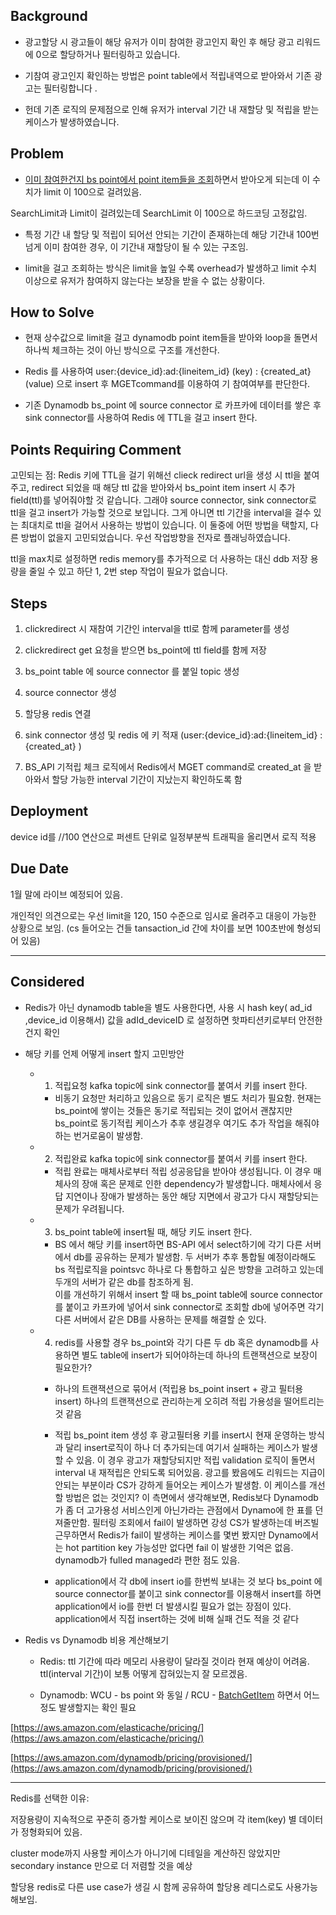 
## Background

- 광고할당 시 광고들이 해당 유저가 이미 참여한 광고인지 확인 후 해당 광고 리워드에 0으로 할당하거나 필터링하고 있습니다.
    
- 기참여 광고인지 확인하는 방법은 point table에서 적립내역으로 받아와서 기존 광고는 필터링합니다 .
    
- 헌데 기존 로직의 문제점으로 인해 유저가 interval 기간 내 재할당 및 적립을 받는 케이스가 발생하였습니다.
    

## Problem

- [이미 참여한건지 bs point에서 point item들을 조회](https://github.com/Buzzvil/buzzscreen-api/blob/master/internal/services/usecases/reward/repo/dynamo.go#L9-L20)하면서 받아오게 되는데 이 수치가 limit 이 100으로 걸려있음.
    

SearchLimit과 Limit이 걸려있는데 SearchLimit 이 100으로 하드코딩 고정값임.

- 특정 기간 내 할당 및 적립이 되어선 안되는 기간이 존재하는데 해당 기간내 100번 넘게 이미 참여한 경우, 이 기간내 재할당이 될 수 있는 구조임.
    
- limit을 걸고 조회하는 방식은 limit을 높일 수록 overhead가 발생하고 limit 수치 이상으로 유저가 참여하지 않는다는 보장을 받을 수 없는 상황이다.
    

## How to Solve

- 현재 상수값으로 limit을 걸고 dynamodb point item들을 받아와 loop을 돌면서 하나씩 체크하는 것이 아닌 방식으로 구조를 개선한다.
    
- Redis 를 사용하여 user:{device_id}:ad:{lineitem_id} (key) : {created_at} (value) 으로 insert 후 MGETcommand를 이용하여 기 참여여부를 판단한다.
    
- 기존 Dynamodb bs_point 에 source connector 로 카프카에 데이터를 쌓은 후 sink connector를 사용하여 Redis 에 TTL을 걸고 insert 한다.
    

## Points Requiring Comment

고민되는 점: Redis 키에 TTL을 걸기 위해선 clieck redirect url을 생성 시 ttl을 붙여주고, redirect 되었을 때 해당 ttl 값을 받아와서 bs_point item insert 시 추가 field(ttl)를 넣어줘야할 것 같습니다. 그래야 source connector, sink connector로 ttl을 걸고 insert가 가능할 것으로 보입니다. 그게 아니면 ttl 기간을 interval을 걸수 있는 최대치로 ttl을 걸어서 사용하는 방법이 있습니다. 이 둘중에 어떤 방법을 택할지, 다른 방법이 없을지 고민되었습니다. 우선 작업방향을 전자로 플래닝하였습니다.

ttl을 max치로 설정하면 redis memory를 추가적으로 더 사용하는 대신 ddb 저장 용량을 줄일 수 있고 하단 1, 2번 step 작업이 필요가 없습니다.

## Steps

1. clickredirect 시 재참여 기간인 interval을 ttl로 함께 parameter를 생성
    
2. clickredirect get 요청을 받으면 bs_point에 ttl field를 함께 저장
    
3. bs_point table 에 source connector 를 붙일 topic 생성
    
4. source connector 생성
    
5. 할당용 redis 연결
    
6. sink connector 생성 및 redis 에 키 적재 (user:{device_id}:ad:{lineitem_id} : {created_at} )
    
7. BS_API 기적립 체크 로직에서 Redis에서 MGET command로 created_at 을 받아와서 할당 가능한 interval 기간이 지났는지 확인하도록 함
    

## Deployment

device id를 //100 연산으로 퍼센트 단위로 일정부분씩 트래픽을 올리면서 로직 적용

## Due Date

1월 말에 라이브 예정되어 있음.

개인적인 의견으로는 우선 limit을 120, 150 수준으로 임시로 올려주고 대응이 가능한 상황으로 보임. (cs 들어오는 건들 tansaction_id 간에 차이를 보면 100초반에 형성되어 있음)

---

## **Considered**

- Redis가 아닌 dynamodb table을 별도 사용한다면, 사용 시 hash key( ad_id ,device_id 이용해서) 값을 adId_deviceID 로 설정하면 핫파티션키로부터 안전한건지 확인
    
- 해당 키를 언제 어떻게 insert 할지 고민방안
    
    - 1. 적립요청 kafka topic에 sink connector를 붙여서 키를 insert 한다.
        
        - 비동기 요청만 처리하고 있음으로 동기 로직은 별도 처리가 필요함. 현재는 bs_point에 쌓이는 것들은 동기로 적립되는 것이 없어서 괜찮지만 bs_point로 동기적립 케이스가 추후 생길경우 여기도 추가 작업을 해줘야하는 번거로움이 발생함.
            
    - 2. 적립완료 kafka topic에 sink connector를 붙여서 키를 insert 한다.
        
        - 적립 완료는 매체사로부터 적립 성공응답을 받아야 생성됩니다. 이 경우 매체사의 장애 혹은 문제로 인한 dependency가 발생합니다. 매체사에서 응답 지연이나 장애가 발생하는 동안 해당 지면에서 광고가 다시 재할당되는 문제가 우려됩니다.
            
    - 3. bs_point table에 insert될 때, 해당 키도 insert 한다.
        
        - BS 에서 해당 키를 insert하면 BS-API 에서 select하기에 각기 다른 서버에서 db를 공유하는 문제가 발생함. 두 서버가 추후 통합될 예정이라해도 bs 적립로직을 pointsvc 하나로 다 통합하고 싶은 방향을 고려하고 있는데 두개의 서버가 같은 db를 참조하게 됨.  
            이를 개선하기 위해서 insert 할 때 bs_point table에 source connector를 붙이고 카프카에 넣어서 sink connector로 조회할 db에 넣어주면 각기 다른 서버에서 같은 DB를 사용하는 문제를 해결할 순 있다.
            
    - 4. redis를 사용할 경우 bs_point와 각기 다른 두 db 혹은 dynamodb를 사용하면 별도 table에 insert가 되어야하는데 하나의 트랜잭션으로 보장이 필요한가?
        
        - 하나의 트랜잭션으로 묶어서 (적립용 bs_point insert + 광고 필터용 insert) 하나의 트랜잭션으로 관리하는게 오히려 적립 가용성을 떨어트리는 것 같음
            
        - 적립 bs_point item 생성 후 광고필터용 키를 insert시 현재 운영하는 방식과 달리 insert로직이 하나 더 추가되는데 여기서 실패하는 케이스가 발생할 수 있음. 이 경우 광고가 재할당되지만 적립 validation 로직이 돌면서 interval 내 재적립은 안되도록 되어있음. 광고를 봤음에도 리워드는 지급이 안되는 부분이라 CS가 강하게 들어오는 케이스가 발생함. 이 케이스를 개선할 방법은 없는 것인지? 이 측면에서 생각해보면, Redis보다 Dynamodb가 좀 더 고가용성 서비스인게 아닌가라는 관점에서 Dynamo에 한 표를 던져줄만함. 필터링 조회에서 fail이 발생하면 강성 CS가 발생하는데 버즈빌 근무하면서 Redis가 fail이 발생하는 케이스를 몇번 봤지만 Dynamo에서는 hot partition key 가능성만 없다면 fail 이 발생한 기억은 없음. dynamodb가 fulled managed라 편한 점도 있음.
            
        - application에서 각 db에 insert io를 한번씩 보내는 것 보다 bs_point 에 source connector를 붙이고 sink connector를 이용해서 insert를 하면 application에서 io를 한번 더 발생시킬 필요가 없는 장점이 있다. application에서 직접 insert하는 것에 비해 실패 건도 적을 것 같다
            
- Redis vs Dynamodb 비용 계산해보기
    
    - Redis: ttl 기간에 따라 메모리 사용량이 달라질 것이라 현재 예상이 어려움. ttl(interval 기간)이 보통 어떻게 잡혀있는지 잘 모르겠음.
        
    - Dynamodb: WCU - bs point 와 동일 / RCU - [BatchGetItem](https://docs.aws.amazon.com/amazondynamodb/latest/APIReference/API_BatchGetItem.html) 하면서 어느정도 발생할지는 확인 필요
        

[https://aws.amazon.com/elasticache/pricing/](https://aws.amazon.com/elasticache/pricing/)

[https://aws.amazon.com/dynamodb/pricing/provisioned/](https://aws.amazon.com/dynamodb/pricing/provisioned/)

---

Redis를 선택한 이유:

저장용량이 지속적으로 꾸준히 증가할 케이스로 보이진 않으며 각 item(key) 별 데이터가 정형화되어 있음.

cluster mode까지 사용할 케이스가 아니기에 디테일을 계산하진 않았지만 secondary instance 만으로 더 저렴할 것을 예상

할당용 redis로 다른 use case가 생길 시 함께 공유하여 할당용 레디스로도 사용가능해보임.